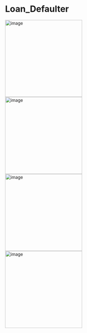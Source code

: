 # Loan_Defaulter
<img width="252" alt="image" src="https://user-images.githubusercontent.com/16978988/181418662-e642d733-9123-469e-979c-ae341daa213f.png">
<img width="252" alt="image" src="https://user-images.githubusercontent.com/16978988/181418677-e7492921-456b-41f2-b8f4-94e2c40e2aa6.png">
<img width="252" alt="image" src="https://user-images.githubusercontent.com/16978988/181418696-74126e71-7624-406c-9fda-df7d94fd7da5.png">
<img width="252" alt="image" src="https://user-images.githubusercontent.com/16978988/181418703-14f00dea-1779-4d2f-accd-7808d329958f.png">
